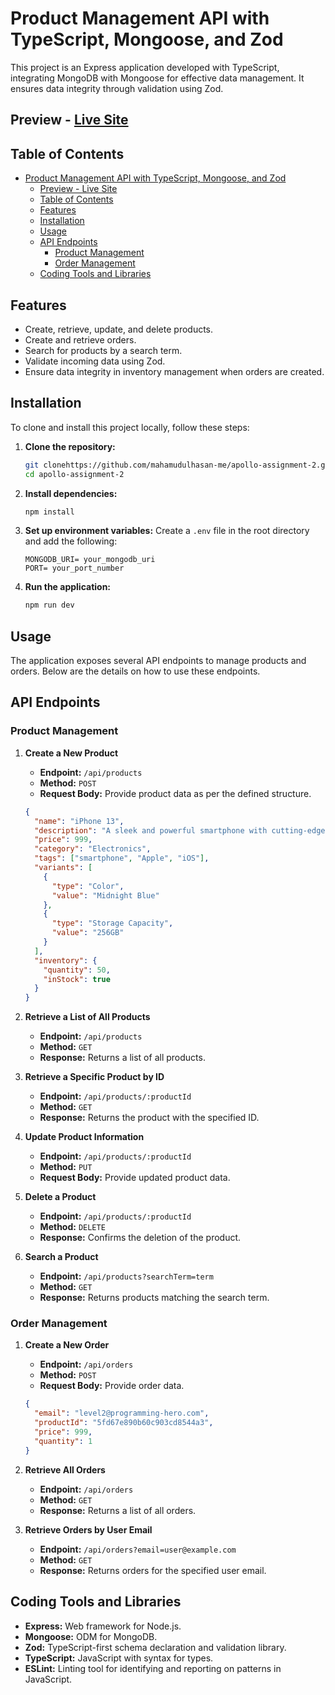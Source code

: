 # Product Management API with TypeScript, Mongoose, and Zod

This project is an Express application developed with TypeScript, integrating MongoDB with Mongoose for effective data management. It ensures data integrity through validation using Zod.

## Preview - [Live Site](https://backend-with-mongoose.vercel.app/)

## Table of Contents

- [Product Management API with TypeScript, Mongoose, and Zod](#product-management-api-with-typescript-mongoose-and-zod)
  - [Preview - Live Site](#preview---live-site)
  - [Table of Contents](#table-of-contents)
  - [Features](#features)
  - [Installation](#installation)
  - [Usage](#usage)
  - [API Endpoints](#api-endpoints)
    - [Product Management](#product-management)
    - [Order Management](#order-management)
  - [Coding Tools and Libraries](#coding-tools-and-libraries)

## Features

- Create, retrieve, update, and delete products.
- Create and retrieve orders.
- Search for products by a search term.
- Validate incoming data using Zod.
- Ensure data integrity in inventory management when orders are created.

## Installation

To clone and install this project locally, follow these steps:

1. **Clone the repository:**

   ```bash
   git clonehttps://github.com/mahamudulhasan-me/apollo-assignment-2.git
   cd apollo-assignment-2
   ```

2. **Install dependencies:**

   ```bash
   npm install
   ```

3. **Set up environment variables:**
   Create a `.env` file in the root directory and add the following:

   ```
   MONGODB_URI= your_mongodb_uri
   PORT= your_port_number
   ```

4. **Run the application:**
   ```bash
   npm run dev
   ```

## Usage

The application exposes several API endpoints to manage products and orders. Below are the details on how to use these endpoints.

## API Endpoints

### Product Management

1. **Create a New Product**

   - **Endpoint:** `/api/products`
   - **Method:** `POST`
   - **Request Body:** Provide product data as per the defined structure.

   ```json
   {
     "name": "iPhone 13",
     "description": "A sleek and powerful smartphone with cutting-edge features.",
     "price": 999,
     "category": "Electronics",
     "tags": ["smartphone", "Apple", "iOS"],
     "variants": [
       {
         "type": "Color",
         "value": "Midnight Blue"
       },
       {
         "type": "Storage Capacity",
         "value": "256GB"
       }
     ],
     "inventory": {
       "quantity": 50,
       "inStock": true
     }
   }
   ```

2. **Retrieve a List of All Products**

   - **Endpoint:** `/api/products`
   - **Method:** `GET`
   - **Response:** Returns a list of all products.

3. **Retrieve a Specific Product by ID**

   - **Endpoint:** `/api/products/:productId`
   - **Method:** `GET`
   - **Response:** Returns the product with the specified ID.

4. **Update Product Information**

   - **Endpoint:** `/api/products/:productId`
   - **Method:** `PUT`
   - **Request Body:** Provide updated product data.

5. **Delete a Product**

   - **Endpoint:** `/api/products/:productId`
   - **Method:** `DELETE`
   - **Response:** Confirms the deletion of the product.

6. **Search a Product**
   - **Endpoint:** `/api/products?searchTerm=term`
   - **Method:** `GET`
   - **Response:** Returns products matching the search term.

### Order Management

1. **Create a New Order**

   - **Endpoint:** `/api/orders`
   - **Method:** `POST`
   - **Request Body:** Provide order data.

   ```json
   {
     "email": "level2@programming-hero.com",
     "productId": "5fd67e890b60c903cd8544a3",
     "price": 999,
     "quantity": 1
   }
   ```

2. **Retrieve All Orders**

   - **Endpoint:** `/api/orders`
   - **Method:** `GET`
   - **Response:** Returns a list of all orders.

3. **Retrieve Orders by User Email**
   - **Endpoint:** `/api/orders?email=user@example.com`
   - **Method:** `GET`
   - **Response:** Returns orders for the specified user email.

## Coding Tools and Libraries

- **Express:** Web framework for Node.js.
- **Mongoose:** ODM for MongoDB.
- **Zod:** TypeScript-first schema declaration and validation library.
- **TypeScript:** JavaScript with syntax for types.
- **ESLint:** Linting tool for identifying and reporting on patterns in JavaScript.
